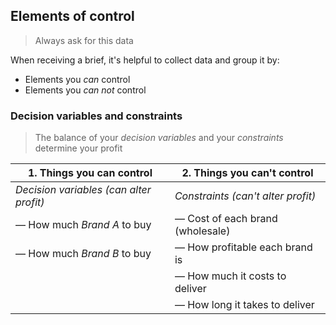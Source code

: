 ## Elements of control

> Always ask for this data

When receiving a brief, it's helpful to collect data and group it by:

- Elements you <em>can</em> control
- Elements you <em>can not</em> control

### Decision variables and constraints

> The balance of your _decision variables_ and your _constraints_ determine your profit

| 1. Things you can control | 2. Things you can't control |
|------------------------|--------------------------|
| _Decision variables (can alter profit)_ | _Constraints (can't alter profit)_ |
| — How much <i>Brand A</i> to buy | — Cost of each brand (wholesale) |
| — How much <i>Brand B</i> to buy | — How profitable each brand is |
| | — How much it costs to deliver |
| | — How long it takes to deliver |
